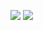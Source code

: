 <!--
[![My github stats](https://github-readme-stats.vercel.app/api?username=Brend-Smits&show_icons=true)](https://github.com/anuraghazra/github-readme-stats)

[![Top Langs](https://github-readme-stats.vercel.app/api/top-langs/?username=Brend-Smits&layout=compact&include_all_commits=true)](https://github.com/anuraghazra/github-readme-stats)
align="center" 
-->

<p>
  <img src="https://github-readme-stats.vercel.app/api?username=Brend-Smits&show_icons=true&include_all_commits=true">
  <img src="https://github-readme-stats.vercel.app/api/top-langs/?username=Brend-Smits&layout=compact">
</p>
